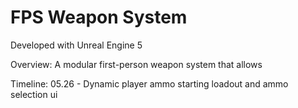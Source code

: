 # FPS Weapon System

Developed with Unreal Engine 5

Overview:
A modular first-person weapon system that allows

Timeline:
05.26 - Dynamic player ammo starting loadout and ammo selection ui
